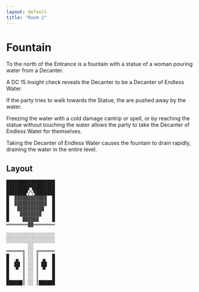 ```yaml
---
layout: default
title: "Room 2"
---
```


# Fountain

To the north of the Entrance is a fountain with a statue of a woman pouring water from a Decanter.

A DC 15 Insight check reveals the Decanter to be a Decanter of Endless Water.

If the party tries to walk towards the Statue, the are pushed away by the water.

Freezing the water with a cold damage cantrip or spell, or by reaching the statue without touching the water allows the party to take the Decanter of Endless Water for themselves.

Taking the Decanter of Endless Water causes the fountain to drain rapidly, draining the water in the entire level.

## Layout

```
██████████████████
████████▛▜████████
███████▛╱╲▜███████
█  ▓▓▓▓▓▓▓▓▓▓▓▓  █
█  ▓▓▓▓▓▓▓▓▓▓▓▓  █
█   ▓▓▓▓▓▓▓▓▓▓   █
█    ▓▓▓▓▓▓▓▓    █
█     ▓▓▓▓▓▓     █
════════▓▓════════
                  
░░░░░░░░░░░░░░░░░░
░░░░░░░░░░░░░░░░░░
        ░░        
══════╗ ░░ ╔══════
█     ║ ░░ ║     █
█  ▟▙ ║ ░░ ║ ▟▙  █
█  ▜▛ ║ ░░ ║ ▜▛  █
█     ║ ░░ ║     █
█     ║ ░░ ║     █
██████║ ░░ ║██████
```